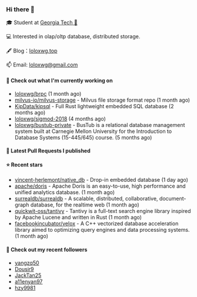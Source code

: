 ### Hi there 👋


 
🎓 Student at [Georgia Tech 🐝](https://www.gatech.edu/)

💻 Interested in olap/oltp database, distributed storage.

🖋 Blog：[loloxwg.top](https://loloxwg.top)



📫 Email: [loloxwg@gmail.com](mailto:loloxwg@gmail.com)



#### 👷 Check out what I'm currently working on

- [loloxwg/brpc](https://github.com/loloxwg/brpc) (1 month ago)
- [milvus-io/milvus-storage](https://github.com/milvus-io/milvus-storage) - Milvus file storage format repo (1 month ago)
- [KipData/kipsql](https://github.com/KipData/kipsql) - Full Rust lightweight embedded SQL database (2 months ago)
- [loloxwg/sigmod-2018](https://github.com/loloxwg/sigmod-2018) (4 months ago)
- [loloxwg/bustub-private](https://github.com/loloxwg/bustub-private) - BusTub is a relational database management system built at Carnegie Mellon University for the Introduction to Database Systems (15-445/645) course. (5 months ago)

#### 🔨 Latest Pull Requests I published


#### ⭐ Recent stars

- [vincent-herlemont/native_db](https://github.com/vincent-herlemont/native_db) - Drop-in embedded database (1 day ago)
- [apache/doris](https://github.com/apache/doris) - Apache Doris is an easy-to-use, high performance and unified analytics database. (1 month ago)
- [surrealdb/surrealdb](https://github.com/surrealdb/surrealdb) - A scalable, distributed, collaborative, document-graph database, for the realtime web (1 month ago)
- [quickwit-oss/tantivy](https://github.com/quickwit-oss/tantivy) - Tantivy is a full-text search engine library inspired by Apache Lucene and written in Rust (1 month ago)
- [facebookincubator/velox](https://github.com/facebookincubator/velox) - A C&#43;&#43; vectorized database acceleration library aimed to optimizing query engines and data processing systems. (1 month ago)

#### 👯 Check out my recent followers

- [yangzq50](https://github.com/yangzq50)
- [Dousir9](https://github.com/Dousir9)
- [JackTan25](https://github.com/JackTan25)
- [a11enyan97](https://github.com/a11enyan97)
- [hzy9981](https://github.com/hzy9981)

